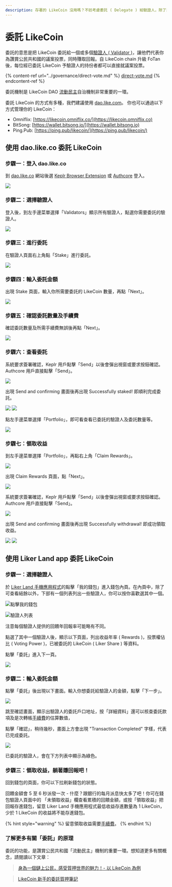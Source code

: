```yaml
---
description: 存著的 LikeCoin 沒用嗎？不妨考慮委託 ( Delegate ) 給驗證人，除了讓驗證人代表你對社群議案投票以外，也能同時賺取回報
---
```


# 委託 LikeCoin

委託的意思是把 LikeCoin 委託給一個或多個[驗證人 ( Validator )](../governance/what-is-a-validator/)，讓他們代表你為讚賞公民共和國的議案投票，同時賺取回報。自 LikeCoin chain 升級 FoTan 後，每位經已委託 LikeCoin 予驗證人的持份者都可以直接就議案投票。

{% content-ref url="../governance/direct-vote.md" %}
[direct-vote.md](../governance/direct-vote.md)
{% endcontent-ref %}

委託機制是 LikeCoin DAO [流動民主](../governance/liquid-democracy.md)自治機制非常重要的一環。

委託 LikeCoin 的方式有多種，我們建議使用 [dao.like.com](https://dao.like.co)。 你也可以通過以下方式管理你的 LikeCoin：

* Omniflix: [https://likecoin.omniflix.co/](https://likecoin.omniflix.co)
* BitSong: [https://wallet.bitsong.io/](https://wallet.bitsong.io)
* Ping.Pub: [https://ping.pub/likecoin/](https://ping.pub/likecoin/)

## 使用 dao.like.co 委託 LikeCoin

### 步驟一：登入 dao.like.co

到 [dao.like.co](https://dao.like.co) 網站後選 [Keplr Browser Extension](../../user-guide/liker-id/register-with-keplr.md) 或 [Authcore](../../user-guide/liker-id/register.md) 登入。

![](<../../.gitbook/assets/Civic Liker Web 3-01.png>)

### 步驟二：選擇驗證人

登入後，到左手邊菜單選擇「Validators」顯示所有驗證人，點選你需要委託的驗證人。

![](<../../.gitbook/assets/Civic Liker Web 3-02.png>)

### 步驟三：進行委託

在驗證人頁面右上角點「Stake」進行委託。

![](<../../.gitbook/assets/Civic Liker Web 3-03.png>)

### 步驟四：輸入委託金額

出現 Stake 頁面，輸入你所需要委託的 LikeCoin 數量，再點「Next」。

![](<../../.gitbook/assets/Civic Liker Web 3-04.png>)

### 步驟五：確認委託數量及手續費

確認委託數量及所需手續費無誤後再點「Next」。

![](<../../.gitbook/assets/Civic Liker Web 3-05.png>)

### 步驟六：查看委託

系統要求簽署確認，Keplr 用戶點擊「Send」以後會彈出視窗或要求按鈕確認。Authcore 用戶直接點擊「Send」。

![](<../../.gitbook/assets/Civic Liker Web 3-06.png>)

出現 Send and confirming 畫面後再出現 Successfully staked! 即順利完成委託。

![](<../../.gitbook/assets/Civic Liker Web 3-07.png>) ![](<../../.gitbook/assets/Civic Liker Web 3-08.png>)

點左手邊菜單選擇「Portfolio」，即可看查看已委託的驗證人及委託數量等。

![](<../../.gitbook/assets/Civic Liker Web 3-09.png>)

### 步驟七：領取收益

到左手邊菜單選擇「Portfolio」，再點右上角「Claim Rewards」。

![](<../../.gitbook/assets/dao.like.co withdraw rewards 01.png>)

出現 Claim Rewards 頁面，點「Next」。

![](<../../.gitbook/assets/dao.like.co withdraw rewards 02.png>)

系統要求簽署確認，Keplr 用戶點擊「Send」以後會彈出視窗或要求按鈕確認。Authcore 用戶直接點擊「Send」。

![](<../../.gitbook/assets/dao.like.co withdraw rewards 03.png>)

出現 Send and confirming 畫面後再出現 Successfully withdrawal! 即成功領取收益。

![](<../../.gitbook/assets/dao.like.co withdraw rewards 04.png>) ![](<../../.gitbook/assets/dao.like.co withdraw rewards 05.png>)

## 使用 Liker Land app 委託 LikeCoin

### 步驟一：選擇驗證人

於 [Liker Land 手機應用程式](https://liker.land/getapp)的點擊「我的錢包」進入錢包內頁。在內頁中，除了可查看結餘以外，下部有一個列表列出一些驗證人，你可以按你喜歡選其中一個。

![點擊我的錢包](../../.gitbook/assets/delegate-4.png)

![驗證人列表](../../.gitbook/assets/delegate-5.png)

注意每個驗證人提供的回饋年回報率可能略有不同。

點選了其中一個驗證人後，顯示以下頁面，列出收益年率 ( Rewards )，投票權佔比 ( Voting Power )，已被委託的 LikeCoin ( Liker Share ) 等資料。

點擊「委託」進入下一頁。

![](../../.gitbook/assets/delegate-1.png)

### 步驟二：輸入委託金額

點擊「委託」後出現以下畫面。輸入你想委託給驗證人的金額，點擊「下一步」。

![](../../.gitbook/assets/delegate-2.png)

跳至確認畫面，顯示出驗證人的委託戶口地址，按「詳細資料」還可以核查委託款項及是次轉帳[手續費](../wallet/transaction-fee.md)的估算數值，

點擊「確認」，稍待幾秒，畫面上方會出現 "Transaction Completed" 字樣，代表已完成委託。

![](../../.gitbook/assets/delegate-3.png)

已委託的驗證人，會在下方列表中顯示為綠色。

### 步驟三：領取收益，躺著賺回報吧！

回到錢包的頁面，你可以下拉刷新錢包的狀態。

回饋金額會 5 至 6 秒派發一次 - 什麼？跟銀行的每月派息快太多了吧！你可在錢包驗證人頁面中的 「未領取收益」欄查看累積的回饋金額，或按「領取收益」把回報存進錢包，留意 Liker Land 手機應用程式最低收益存進數量為 1 LikeCoin，少於 1 LikeCoin 的收益將不能存進錢包。

{% hint style="warning" %}
留意領取收益需要[手續費](../wallet/transaction-fee.md)。
{% endhint %}

### 了解更多有關「委託」的原理

委託的功能，是讚賞公民共和國「流動民主」機制的重要一環。想知道更多有關概念，請閱讀以下文章：

> [身為一個鏈上公民，感受質押世界的魅力！- 以 LikeCoin 為例](https://matters.news/@dablog/%E8%BA%AB%E7%82%BA%E4%B8%80%E5%80%8B%E9%8F%88%E4%B8%8A%E5%85%AC%E6%B0%91-%E6%84%9F%E5%8F%97%E8%B3%AA%E6%8A%BC%E4%B8%96%E7%95%8C%E7%9A%84%E9%AD%85%E5%8A%9B-%E4%BB%A5-like-coin-%E7%82%BA%E4%BE%8B-zdpuB1ePtb7TNzYpbfkdhNmf8REKkQxNX5MgRRir1BG6pWVts)

> [LikeCoin 新手的委託質押筆記](https://matters.news/@huanlin/like-coin-%E6%96%B0%E6%89%8B%E7%9A%84%E5%A7%94%E8%A8%97%E8%B3%AA%E6%8A%BC%E7%AD%86%E8%A8%98-bafyreifhicuom74neq4sojpkta6thdsia3y4zf7dmolgajvgph4c3usx5u)
